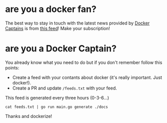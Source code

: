 # are you a docker fan?
The best way to stay in touch with the latest news provided by [Docker
Captains](https://www.docker.com/community/docker-captains) is from [this feed](http://argh.gianarb.it/index.xml)! Make your
subscription!

# are you a Docker Captain?
You already know what you need to do but if you don't remember follow this points:

* Create a feed with your contants about docker (it's really important. Just docker!).
* Create a PR and update `/feeds.txt` with your feed.

This feed is generated every three hours (0-3-6...)

```
cat feeds.txt | go run main.go generate ./docs
```

Thanks and dockerize!
